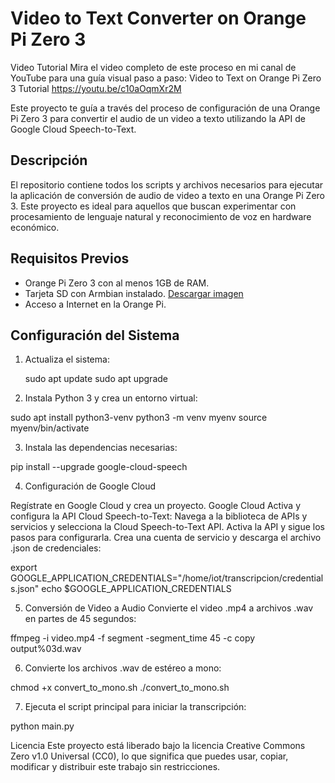 # Video to Text Converter on Orange Pi Zero 3

Video Tutorial
Mira el video completo de este proceso en mi canal de YouTube para una guía visual paso a paso: Video to Text on Orange Pi Zero 3 Tutorial https://youtu.be/c10aOqmXr2M

Este proyecto te guía a través del proceso de configuración de una Orange Pi Zero 3 para convertir el audio de un video a texto utilizando la API de Google Cloud Speech-to-Text.

## Descripción

El repositorio contiene todos los scripts y archivos necesarios para ejecutar la aplicación de conversión de audio de video a texto en una Orange Pi Zero 3. Este proyecto es ideal para aquellos que buscan experimentar con procesamiento de lenguaje natural y reconocimiento de voz en hardware económico.

## Requisitos Previos

- Orange Pi Zero 3 con al menos 1GB de RAM.
- Tarjeta SD con Armbian instalado. [Descargar imagen](https://www.armbian.com/orange-pi-zero-3/)
- Acceso a Internet en la Orange Pi.

## Configuración del Sistema

1. Actualiza el sistema:

   sudo apt update
   sudo apt upgrade
2. Instala Python 3 y crea un entorno virtual:

  sudo apt install python3-venv
  python3 -m venv myenv
  source myenv/bin/activate

3.  Instala las dependencias necesarias:

  pip install --upgrade google-cloud-speech
  
4.  Configuración de Google Cloud

Regístrate en Google Cloud y crea un proyecto.
Google Cloud
Activa y configura la API Cloud Speech-to-Text:
Navega a la biblioteca de APIs y servicios y selecciona la Cloud Speech-to-Text API.
Activa la API y sigue los pasos para configurarla.
Crea una cuenta de servicio y descarga el archivo .json de credenciales:

export GOOGLE_APPLICATION_CREDENTIALS="/home/iot/transcripcion/credentials.json"
echo $GOOGLE_APPLICATION_CREDENTIALS

5.  Conversión de Video a Audio
Convierte el video .mp4 a archivos .wav en partes de 45 segundos:

ffmpeg -i video.mp4 -f segment -segment_time 45 -c copy output%03d.wav

6.  Convierte los archivos .wav de estéreo a mono:

chmod +x convert_to_mono.sh
./convert_to_mono.sh

7.  Ejecuta el script principal para iniciar la transcripción:

python main.py

Licencia
Este proyecto está liberado bajo la licencia Creative Commons Zero v1.0 Universal (CC0), lo que significa que puedes usar, copiar, modificar y distribuir este trabajo sin restricciones.
